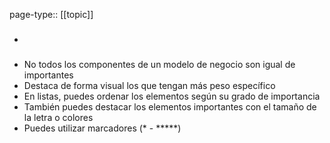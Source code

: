 page-type:: [[topic]]
- ### 
- No todos los componentes de un modelo de negocio son igual de importantes
- Destaca de forma visual los que tengan más peso específico
- En listas, puedes ordenar los elementos según su grado de importancia
- También puedes destacar los elementos importantes con el tamaño de la letra o colores
- Puedes utilizar marcadores (* - *****)


